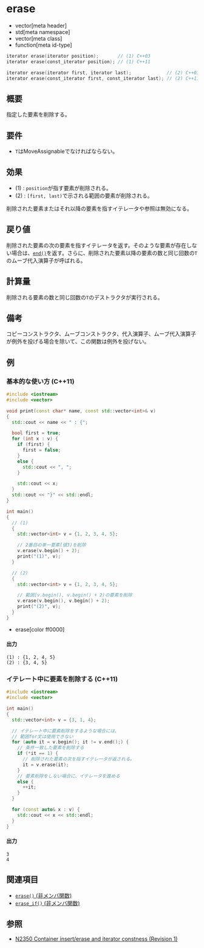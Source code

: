 # erase
* vector[meta header]
* std[meta namespace]
* vector[meta class]
* function[meta id-type]

```cpp
iterator erase(iterator position);       // (1) C++03
iterator erase(const_iterator position); // (1) C++11

iterator erase(iterator first, iterator last);             // (2) C++03
iterator erase(const_iterator first, const_iterator last); // (2) C++11
```

## 概要
指定した要素を削除する。


## 要件
- `T`はMoveAssignableでなければならない。


## 効果
- (1) : `position`が指す要素が削除される。
- (2) : `[first, last)`で示される範囲の要素が削除される。

削除された要素またはそれ以降の要素を指すイテレータや参照は無効になる。


## 戻り値
削除された要素の次の要素を指すイテレータを返す。そのような要素が存在しない場合は、[`end()`](end.md)を返す。さらに、削除された要素以降の要素の数と同じ回数の`T`のムーブ代入演算子が呼ばれる。


## 計算量
削除される要素の数と同じ回数の`T`のデストラクタが実行される。


## 備考
コピーコンストラクタ、ムーブコンストラクタ、代入演算子、ムーブ代入演算子が例外を投げる場合を除いて、この関数は例外を投げない。

## 例
### 基本的な使い方 (C++11)
```cpp example
#include <iostream>
#include <vector>

void print(const char* name, const std::vector<int>& v)
{
  std::cout << name << " : {";

  bool first = true;
  for (int x : v) {
    if (first) {
      first = false;
    }
    else {
      std::cout << ", ";
    }

    std::cout << x;
  }
  std::cout << "}" << std::endl;
}

int main()
{
  // (1)
  {
    std::vector<int> v = {1, 2, 3, 4, 5};

    // 2番目の単一要素(値3)を削除
    v.erase(v.begin() + 2);
    print("(1)", v);
  }

  // (2)
  {
    std::vector<int> v = {1, 2, 3, 4, 5};

    // 範囲[v.begin(), v.begin() + 2)の要素を削除
    v.erase(v.begin(), v.begin() + 2);
    print("(2)", v);
  }
}
```
* erase[color ff0000]

#### 出力
```
(1) : {1, 2, 4, 5}
(2) : {3, 4, 5}
```


### イテレート中に要素を削除する (C++11)
```cpp example
#include <iostream>
#include <vector>

int main()
{
  std::vector<int> v = {3, 1, 4};

  // イテレート中に要素削除をするような場合には、
  // 範囲for文は使用できない
  for (auto it = v.begin(); it != v.end();) {
    // 条件一致した要素を削除する
    if (*it == 1) {
      // 削除された要素の次を指すイテレータが返される。
      it = v.erase(it);
    }
    // 要素削除をしない場合に、イテレータを進める
    else {
      ++it;
    }
  }

  for (const auto& x : v) {
    std::cout << x << std::endl;
  }
}
```

#### 出力
```
3
4
```


## 関連項目
- [`erase()` (非メンバ関数)](erase_free.md)
- [`erase_if()` (非メンバ関数)](erase_if_free.md)


## 参照
- [N2350 Container insert/erase and iterator constness (Revision 1)](http://www.open-std.org/jtc1/sc22/wg21/docs/papers/2007/n2350.pdf)

